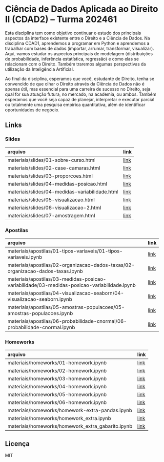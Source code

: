 
# Ciência de Dados Aplicada ao Direito II (CDAD2) – Turma 202461

<!-- README.md is generated from README.Rmd. Please edit that file -->

Esta disciplina tem como objetivo continuar o estudo dos principais
aspectos da interface existente entre o Direito e a Ciência de Dados. Na
disciplina CDAD1, aprendemos a programar em Python e aprendemos a
trabalhar com bases de dados (importar, arrumar, transformar,
visualizar). Aqui, vamos estudar os aspectos principais de modelagem
(distribuições de probabilidade, inferência estatística, regressão) e
como elas se relacionam com o Direito. Também traremos algumas
perspectivas da utilização da Inteligência Artificial.

Ao final da disciplina, esperamos que você, estudante de Direito, tenha
se convencido de que olhar o Direito através da Ciência de Dados não é
apenas útil, mas essencial para uma carreira de sucesso no Direito, seja
qual for sua atuação futura, no mercado, na academia, ou ambos. Também
esperamos que você seja capaz de planejar, interpretar e executar
parcial ou totalmente uma pesquisa empírica quantitativa, além de
identificar oportunidades de negócio.

## Links

### Slides

| arquivo                                        | link                                                                                            |
|:-----------------------------------------------|:------------------------------------------------------------------------------------------------|
| materiais/slides/01-sobre-curso.html           | [link](https://jtrecenti.github.io/202461-cdad2/materiais/slides/01-sobre-curso.html)           |
| materiais/slides/02-case-camaras.html          | [link](https://jtrecenti.github.io/202461-cdad2/materiais/slides/02-case-camaras.html)          |
| materiais/slides/03-proporcoes.html            | [link](https://jtrecenti.github.io/202461-cdad2/materiais/slides/03-proporcoes.html)            |
| materiais/slides/04-medidas-posicao.html       | [link](https://jtrecenti.github.io/202461-cdad2/materiais/slides/04-medidas-posicao.html)       |
| materiais/slides/04-medidas-variabilidade.html | [link](https://jtrecenti.github.io/202461-cdad2/materiais/slides/04-medidas-variabilidade.html) |
| materiais/slides/05-visualizacao.html          | [link](https://jtrecenti.github.io/202461-cdad2/materiais/slides/05-visualizacao.html)          |
| materiais/slides/06-visualizacao-2.html        | [link](https://jtrecenti.github.io/202461-cdad2/materiais/slides/06-visualizacao-2.html)        |
| materiais/slides/07-amostragem.html            | [link](https://jtrecenti.github.io/202461-cdad2/materiais/slides/07-amostragem.html)            |

### Apostilas

| arquivo                                                                                     | link                                                                                                                                                    |
|:--------------------------------------------------------------------------------------------|:--------------------------------------------------------------------------------------------------------------------------------------------------------|
| materiais/apostilas/01-tipos-variaveis/01-tipos-variaveis.ipynb                             | [link](https://github.com/jtrecenti/202461-cdad2/tree/main/materiais/apostilas/01-tipos-variaveis/01-tipos-variaveis.ipynb)                             |
| materiais/apostilas/02-organizacao-dados-taxas/02-organizacao-dados-taxas.ipynb             | [link](https://github.com/jtrecenti/202461-cdad2/tree/main/materiais/apostilas/02-organizacao-dados-taxas/02-organizacao-dados-taxas.ipynb)             |
| materiais/apostilas/03-medidas-posicao-variabilidade/03-medidas-posicao-variabilidade.ipynb | [link](https://github.com/jtrecenti/202461-cdad2/tree/main/materiais/apostilas/03-medidas-posicao-variabilidade/03-medidas-posicao-variabilidade.ipynb) |
| materiais/apostilas/04-visualizacao-seaborn/04-visualizacao-seaborn.ipynb                   | [link](https://github.com/jtrecenti/202461-cdad2/tree/main/materiais/apostilas/04-visualizacao-seaborn/04-visualizacao-seaborn.ipynb)                   |
| materiais/apostilas/05-amostras-populacoes/05-amostras-populacoes.ipynb                     | [link](https://github.com/jtrecenti/202461-cdad2/tree/main/materiais/apostilas/05-amostras-populacoes/05-amostras-populacoes.ipynb)                     |
| materiais/apostilas/06-probabilidade-cnormal/06-probabilidade-cnormal.ipynb                 | [link](https://github.com/jtrecenti/202461-cdad2/tree/main/materiais/apostilas/06-probabilidade-cnormal/06-probabilidade-cnormal.ipynb)                 |

### Homeworks

| arquivo                                           | link                                                                                                          |
|:--------------------------------------------------|:--------------------------------------------------------------------------------------------------------------|
| materiais/homeworks/01-homework.ipynb             | [link](https://github.com/jtrecenti/202461-cdad2/tree/main/materiais/homeworks/01-homework.ipynb)             |
| materiais/homeworks/02-homework.ipynb             | [link](https://github.com/jtrecenti/202461-cdad2/tree/main/materiais/homeworks/02-homework.ipynb)             |
| materiais/homeworks/03-homework.ipynb             | [link](https://github.com/jtrecenti/202461-cdad2/tree/main/materiais/homeworks/03-homework.ipynb)             |
| materiais/homeworks/04-homework.ipynb             | [link](https://github.com/jtrecenti/202461-cdad2/tree/main/materiais/homeworks/04-homework.ipynb)             |
| materiais/homeworks/05-homework.ipynb             | [link](https://github.com/jtrecenti/202461-cdad2/tree/main/materiais/homeworks/05-homework.ipynb)             |
| materiais/homeworks/06-homework.ipynb             | [link](https://github.com/jtrecenti/202461-cdad2/tree/main/materiais/homeworks/06-homework.ipynb)             |
| materiais/homeworks/homework-extra-pandas.ipynb   | [link](https://github.com/jtrecenti/202461-cdad2/tree/main/materiais/homeworks/homework-extra-pandas.ipynb)   |
| materiais/homeworks/homework_extra.ipynb          | [link](https://github.com/jtrecenti/202461-cdad2/tree/main/materiais/homeworks/homework_extra.ipynb)          |
| materiais/homeworks/homework_extra_gabarito.ipynb | [link](https://github.com/jtrecenti/202461-cdad2/tree/main/materiais/homeworks/homework_extra_gabarito.ipynb) |

## Licença

MIT
